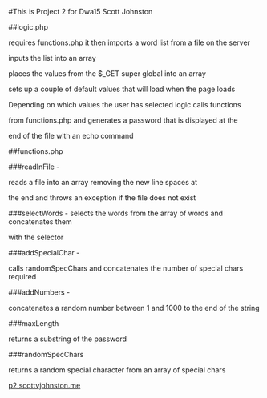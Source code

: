 #This is Project 2 for Dwa15 Scott Johnston

##logic.php

requires functions.php it then imports a word list from a file on the server

inputs the list into an array 

places the values from the $_GET super global into an array 

sets up a couple of default values that will load when the page loads

Depending on which values the user has selected logic calls functions

from functions.php and generates a password that is displayed at the 

end of the file with an echo command

##functions.php

###readInFile - 

reads a file into an array removing the new line spaces at

the end and throws an exception if the file does not exist

###selectWords - selects the words from the array of words and concatenates them

with the selector

###addSpecialChar -

calls randomSpecChars and concatenates the number of special chars required

###addNumbers - 

concatenates a random number between 1 and 1000 to the end of the string

###maxLength

returns a substring of the password 

###randomSpecChars

returns a random special character from an array of special chars

[p2.scottvjohnston.me](http://p2.scottvjohnston.me/)